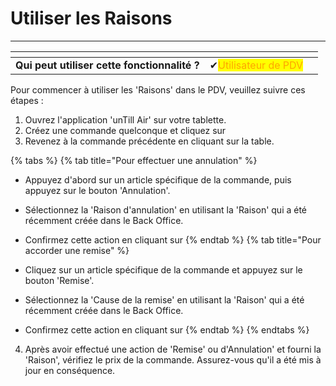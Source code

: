 # Utiliser les Raisons

---------

<table data-card-size="large" data-view="cards" data-full-width="false"><thead><tr><th></th><th></th><th></th></tr></thead><tbody><tr><td><strong>Qui peut utiliser cette fonctionnalité ?</strong></td><td><span data-gb-custom-inline data-tag="emoji" data-code="2714">✔</span><mark style="color:orange;">Utilisateur de PDV</mark></td><td></td></tr></tbody></table>

Pour commencer à utiliser les 'Raisons' dans le PDV, veuillez suivre ces étapes :

1. Ouvrez l'application 'unTill Air' sur votre tablette.
2. Créez une commande quelconque et cliquez sur 
3. Revenez à la commande précédente en cliquant sur la table.

{% tabs %}
{% tab title="Pour effectuer une annulation" %}

- Appuyez d'abord sur un article spécifique de la commande, puis appuyez sur le bouton 'Annulation'.
- Sélectionnez la 'Raison d'annulation' en utilisant la 'Raison' qui a été récemment créée dans le Back Office.
- Confirmez cette action en cliquant sur
{% endtab %}
{% tab title="Pour accorder une remise" %}

- Cliquez sur un article spécifique de la commande et appuyez sur le bouton 'Remise'.
- Sélectionnez la 'Cause de la remise' en utilisant la 'Raison' qui a été récemment créée dans le Back Office.
- Confirmez cette action en cliquant sur 
{% endtab %}
{% endtabs %}

4. Après avoir effectué une action de 'Remise' ou d'Annulation' et fourni la 'Raison', vérifiez le prix de la commande. Assurez-vous qu'il a été mis à jour en conséquence.